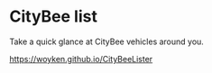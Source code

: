 # CityBee list

Take a quick glance at CityBee vehicles around you.

<https://woyken.github.io/CityBeeLister>
